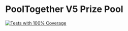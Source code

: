 # PoolTogether V5 Prize Pool

[![Tests with 100% Coverage](https://github.com/pooltogether/v5-prize-pool/actions/workflows/coverage.yml/badge.svg)](https://github.com/pooltogether/v5-prize-pool/actions/workflows/coverage.yml)
